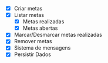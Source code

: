 - [x] Criar metas
- [x] Listar metas
	- [x] Metas realizadas
	- [x] Metas abertas
- [x] Marcar/Desmarcar metas realizadas
- [x] Remover metas
- [x] Sistema de mensagens
- [x] Persistir Dados